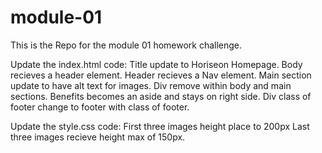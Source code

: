 # module-01
This is the Repo for the module 01 homework challenge.

Update the index.html code:
    Title update to Horiseon Homepage.
    Body recieves a header element.
    Header recieves a Nav element.
    Main section update to have alt text for images.
    Div remove within body and main sections.
    Benefits becomes an aside and stays on right side.
    Div class of footer change to footer with class of footer.

Update the style.css code:
    First three images height place to 200px
    Last three images recieve height max of 150px.
    